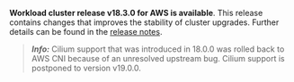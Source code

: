 **Workload cluster release v18.3.0 for AWS is available**. This release contains changes that improves the stability of cluster upgrades. Further details can be found in the [release notes](https://docs.giantswarm.io/changes/workload-cluster-releases-aws/releases/aws-v18.3.0/).

> **_Info:_** Cilium support that was introduced in 18.0.0 was rolled back to AWS CNI because of an unresolved upstream bug. Cilium support is postponed to version v19.0.0.
